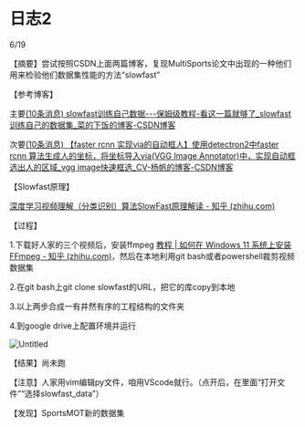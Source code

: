 # 日志2

6/19

【摘要】尝试按照CSDN上面两篇博客，复现MultiSports论文中出现的一种他们用来检验他们数据集性能的方法“slowfast”

【参考博客】

主要[(10条消息) slowfast训练自己数据---保姆级教程-看这一篇就够了_slowfast训练自己的数据集_菜的下饭的博客-CSDN博客](https://blog.csdn.net/weixin_47453139/article/details/127749360?spm=1001.2014.3001.5502)

次要[(10条消息) 【faster rcnn 实现via的自动框人】使用detectron2中faster rcnn 算法生成人的坐标，将坐标导入via(VGG Image Annotator)中，实现自动框选出人的区域_vgg image快速框选_CV-杨帆的博客-CSDN博客](https://blog.csdn.net/WhiffeYF/article/details/115375949?spm=1001.2014.3001.5501)

【Slowfast原理】

[深度学习视频理解（分类识别）算法SlowFast原理解读 - 知乎 (zhihu.com)](https://zhuanlan.zhihu.com/p/457854899)

【过程】

1.下载好人家的三个视频后，安装ffmpeg [教程 | 如何在 Windows 11 系统上安装 FFmpeg - 知乎 (zhihu.com)](https://zhuanlan.zhihu.com/p/595750538)，然后在本地利用git bash或者powershell裁剪视频数据集

2.在git bash上git clone slowfast的URL，把它的库copy到本地

3.以上两步合成一有井然有序的工程结构的文件夹

4.到google drive上配置环境并运行

![Untitled](https://s3-us-west-2.amazonaws.com/secure.notion-static.com/f3a69efb-165f-483f-a922-7d1fbd925398/Untitled.png)

【结果】尚未跑

【注意】人家用vim编辑py文件，咱用VScode就行。（点开后，在里面“打开文件”“选择slowfast_data”）

【发现】SportsMOT新的数据集